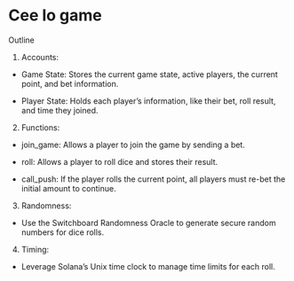 # Cee lo game

Outline
1. Accounts:

- Game State: Stores the current game state, active players, the current point, and bet information.


- Player State: Holds each player’s information, like their bet, roll result, and time they joined.

2. Functions:

- join_game: Allows a player to join the game by sending a bet.

- roll: Allows a player to roll dice and stores their result.

- call_push: If the player rolls the current point, all players must re-bet the initial amount to continue.

3. Randomness:

- Use the Switchboard Randomness Oracle to generate secure random numbers for dice rolls.

4. Timing:

- Leverage Solana’s Unix time clock to manage time limits for each roll.
